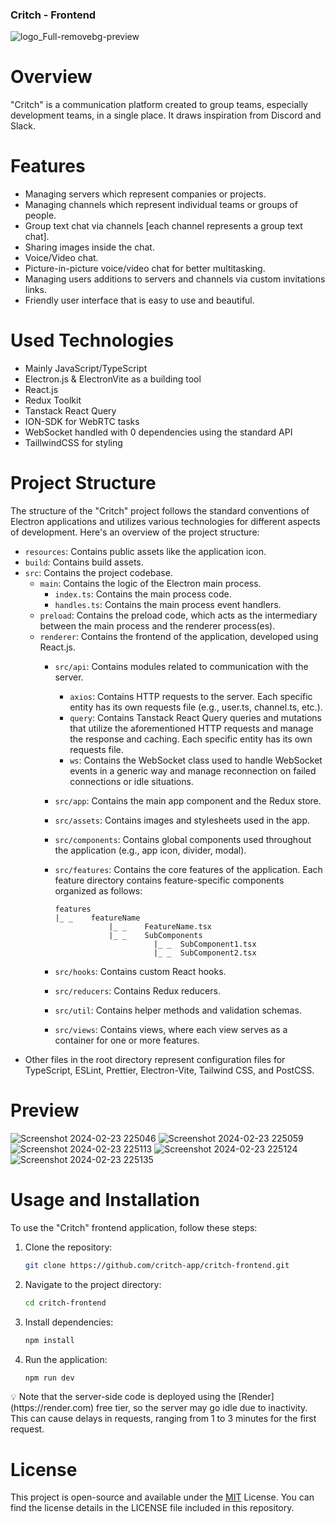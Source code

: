 ### Critch - Frontend

![logo_Full-removebg-preview](https://github.com/critch-app/critch-frontend/assets/78245792/174d23bb-48dc-4b31-bf1d-0f7e476e5ed1)

# Overview

"Critch" is a communication platform created to group teams, especially development teams, in a single place. It draws inspiration from Discord and Slack.

# Features

- Managing servers which represent companies or projects.
- Managing channels which represent individual teams or groups of people.
- Group text chat via channels [each channel represents a group text chat].
- Sharing images inside the chat.
- Voice/Video chat.
- Picture-in-picture voice/video chat for better multitasking.
- Managing users additions to servers and channels via custom invitations links.
- Friendly user interface that is easy to use and beautiful.

# Used Technologies

- Mainly JavaScript/TypeScript
- Electron.js & ElectronVite as a building tool
- React.js
- Redux Toolkit
- Tanstack React Query
- ION-SDK for WebRTC tasks
- WebSocket handled with 0 dependencies using the standard API
- TaillwindCSS for styling

# Project Structure

The structure of the "Critch" project follows the standard conventions of Electron applications and utilizes various technologies for different aspects of development. Here's an overview of the project structure:

- `resources`: Contains public assets like the application icon.
- `build`: Contains build assets.
- `src`: Contains the project codebase.
    - `main`: Contains the logic of the Electron main process.
        - `index.ts`: Contains the main process code.
        - `handles.ts`: Contains the main process event handlers.
    - `preload`: Contains the preload code, which acts as the intermediary between the main process and the renderer process(es).
    - `renderer`: Contains the frontend of the application, developed using React.js.
        - `src/api`: Contains modules related to communication with the server.
            - `axios`: Contains HTTP requests to the server. Each specific entity has its own requests file (e.g., user.ts, channel.ts, etc.).
            - `query`: Contains Tanstack React Query queries and mutations that utilize the aforementioned HTTP requests and manage the response and caching. Each specific entity has its own requests file.
            - `ws`: Contains the WebSocket class used to handle WebSocket events in a generic way and manage reconnection on failed connections or idle situations.
        - `src/app`: Contains the main app component and the Redux store.
        - `src/assets`: Contains images and stylesheets used in the app.
        - `src/components`: Contains global components used throughout the application (e.g., app icon, divider, modal).
        - `src/features`: Contains the core features of the application. Each feature directory contains feature-specific components organized as follows:

            ```
            features
            |_ _ 	featureName
            			|_ _ 	FeatureName.tsx
            			|_ _ 	SubComponents
            					  |_ _ 	SubComponent1.tsx
            					  |_ _ 	SubComponent2.tsx
            
            ```
            
        - `src/hooks`: Contains custom React hooks.
        - `src/reducers`: Contains Redux reducers.
        - `src/util`: Contains helper methods and validation schemas.
        - `src/views`: Contains views, where each view serves as a container for one or more features.
- Other files in the root directory represent configuration files for TypeScript, ESLint, Prettier, Electron-Vite, Tailwind CSS, and PostCSS.

# Preview
![Screenshot 2024-02-23 225046](https://github.com/critch-app/critch-frontend/assets/78245792/c87bea70-6b35-496e-ab8f-156fdf0ea57e)
![Screenshot 2024-02-23 225059](https://github.com/critch-app/critch-frontend/assets/78245792/af1060d2-295c-4ee9-b80f-e6d2f074f9cd)
![Screenshot 2024-02-23 225113](https://github.com/critch-app/critch-frontend/assets/78245792/736aa6df-7c91-4022-ba56-b0cc867822cb)
![Screenshot 2024-02-23 225124](https://github.com/critch-app/critch-frontend/assets/78245792/d99e923e-6933-47ac-97a1-4bac7256248c)
![Screenshot 2024-02-23 225135](https://github.com/critch-app/critch-frontend/assets/78245792/81579f07-c91a-449c-9f09-2a0056d6c044)

# Usage and Installation

To use the "Critch" frontend application, follow these steps:

1. Clone the repository:

    ```bash
    git clone https://github.com/critch-app/critch-frontend.git
    ```

2. Navigate to the project directory:

    ```bash
    cd critch-frontend
    ```

3. Install dependencies:

    ```bash
    npm install
    ```

4. Run the application:

    ```bash
    npm run dev
    ```


<aside>
💡 
Note that the server-side code is deployed using the [Render](https://render.com) free tier, so the server may go idle due to inactivity. This can cause delays in requests, ranging from 1 to 3 minutes for the first request.

</aside>

# License

This project is open-source and available under the [MIT](https://opensource.org/license/mit) License. You can find the license details in the LICENSE file included in this repository.
